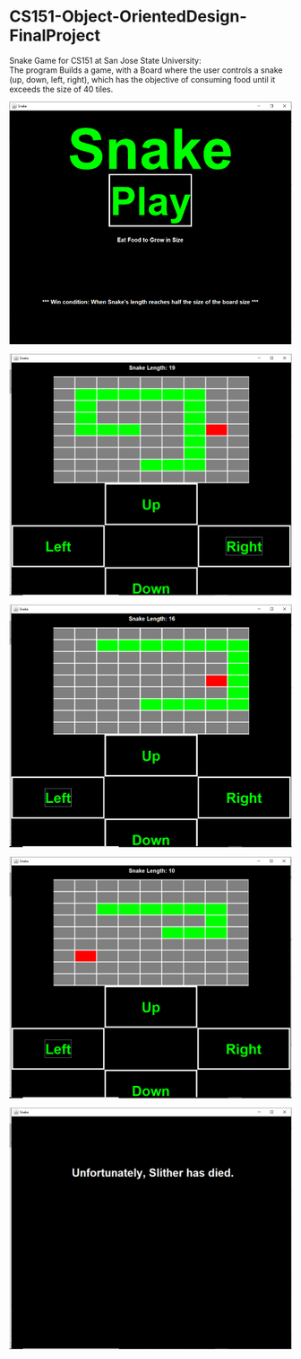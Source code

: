 # CS151-Object-OrientedDesign-FinalProject
Snake Game for CS151 at San Jose State University:     
The program Builds a game, with a Board where the user controls a snake (up, down, left, right),
which has the objective of consuming food until it exceeds the size of 40 tiles.
 

![alt text](https://github.com/sergiogutierrez2/CS151-Object-OrientedDesign-FinalProject/blob/master/ProjectStarterCode/view/Snake%202.png)

![alt text](https://github.com/sergiogutierrez2/CS151-Object-OrientedDesign-FinalProject/blob/master/ProjectStarterCode/view/Snake7.png)

![alt text](https://github.com/sergiogutierrez2/CS151-Object-OrientedDesign-FinalProject/blob/master/ProjectStarterCode/view/Snake%203.png)

![alt text](https://github.com/sergiogutierrez2/CS151-Object-OrientedDesign-FinalProject/blob/master/ProjectStarterCode/view/Snake%206.png)

![alt text](https://github.com/sergiogutierrez2/CS151-Object-OrientedDesign-FinalProject/blob/master/ProjectStarterCode/view/Snake%205.png)



